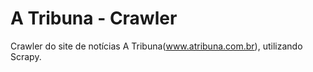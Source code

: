 # A Tribuna - Crawler

Crawler do site de notícias A Tribuna(www.atribuna.com.br), utilizando Scrapy.